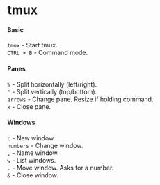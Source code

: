 # tmux

#### Basic
`tmux` - Start tmux.  
`CTRL + B` - Command mode.

#### Panes
`%` - Split horizontally (left/right).   
`"` - Split vertically (top/bottom).  
`arrows` - Change pane. Resize if holding command.  
`x` - Close pane.  

#### Windows
`c` - New window.  
`numbers` - Change window.  
`,` - Name window.  
`w` - List windows.  
`.` - Move window. Asks for a number.  
`&` - Close window.
